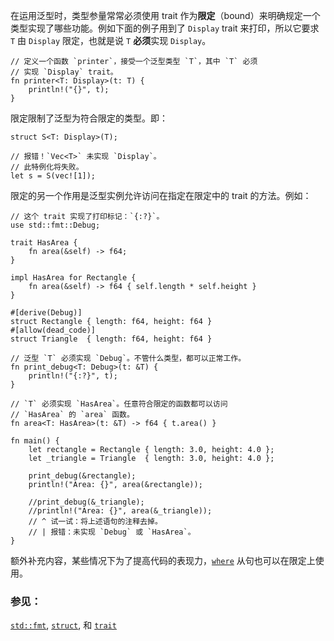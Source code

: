在运用泛型时，类型参量常常必须使用 trait 作为**限定**（bound）来明确规定一个类型实现了哪些功能。例如下面的例子用到了 `Display` trait 来打印，所以它要求 `T` 由 `Display` 限定，也就是说 `T` **必须**实现 `Display`。

```rust,ignore
// 定义一个函数 `printer`，接受一个泛型类型 `T`，其中 `T` 必须
// 实现 `Display` trait。
fn printer<T: Display>(t: T) {
    println!("{}", t);
}
```

限定限制了泛型为符合限定的类型。即：

```rust,ignore
struct S<T: Display>(T);

// 报错！`Vec<T>` 未实现 `Display`。
// 此特例化将失败。
let s = S(vec![1]);
```

限定的另一个作用是泛型实例允许访问在指定在限定中的 trait 的方法。例如：

```rust,editalbe
// 这个 trait 实现了打印标记：`{:?}`。
use std::fmt::Debug;

trait HasArea {
    fn area(&self) -> f64;
}

impl HasArea for Rectangle {
    fn area(&self) -> f64 { self.length * self.height }
}

#[derive(Debug)]
struct Rectangle { length: f64, height: f64 }
#[allow(dead_code)]
struct Triangle  { length: f64, height: f64 }

// 泛型 `T` 必须实现 `Debug`。不管什么类型，都可以正常工作。
fn print_debug<T: Debug>(t: &T) {
    println!("{:?}", t);
}

// `T` 必须实现 `HasArea`。任意符合限定的函数都可以访问
// `HasArea` 的 `area` 函数。
fn area<T: HasArea>(t: &T) -> f64 { t.area() }

fn main() {
    let rectangle = Rectangle { length: 3.0, height: 4.0 };
    let _triangle = Triangle  { length: 3.0, height: 4.0 };

    print_debug(&rectangle);
    println!("Area: {}", area(&rectangle));

    //print_debug(&_triangle);
    //println!("Area: {}", area(&_triangle));
    // ^ 试一试：将上述语句的注释去掉。
    // | 报错：未实现 `Debug` 或 `HasArea`。
}
```

额外补充内容，某些情况下为了提高代码的表现力，[`where`][where] 从句也可以在限定上使用。

### 参见：

[`std::fmt`][fmt], [`struct`][structs], 和 [`trait`][traits]

[fmt]: ../hello/print.html
[methods]: ../fn/methods.html
[structs]: ../custom_types/structs.html
[traits]: ../trait.html
[where]: ../generics/where.html
